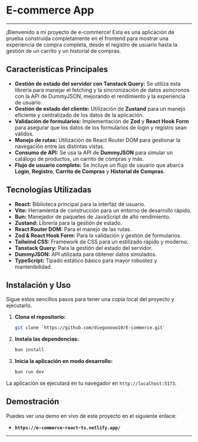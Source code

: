 # E-commerce App

---

¡Bienvenido a mi proyecto de e-commerce! Esta es una aplicación de prueba construida completamente en el frontend para mostrar una experiencia de compra completa, desde el registro de usuario hasta la gestión de un carrito y un historial de compras.

## Características Principales

* **Gestión de estado del servidor con Tanstack Query:** Se utiliza esta librería para manejar el fetching y la sincronización de datos asíncronos con la API de DummyJSON, mejorando el rendimiento y la experiencia de usuario.
* **Gestión de estado del cliente:** Utilización de **Zustand** para un manejo eficiente y centralizado de los datos de la aplicación.
* **Validación de formularios:** Implementación de **Zod** y **React Hook Form** para asegurar que los datos de los formularios de login y registro sean válidos.
* **Manejo de rutas:** Utilización de React Router DOM para gestionar la navegación entre las distintas vistas.
* **Consumo de API:** Se usa la API de **DummyJSON** para simular un catálogo de productos, un carrito de compras y más.
* **Flujo de usuario completo:** Se incluye un flujo de usuario que abarca **Login**, **Registro**, **Carrito de Compras** y **Historial de Compras**.

## Tecnologías Utilizadas

* **React:** Biblioteca principal para la interfaz de usuario.
* **Vite:** Herramienta de construcción para un entorno de desarrollo rápido.
* **Bun:** Manejador de paquetes de JavaScript de alto rendimiento.
* **Zustand:** Librería para la gestión de estado.
* **React Router DOM:** Para el manejo de las rutas.
* **Zod & React Hook Form:** Para la validación y gestión de formularios.
* **Tailwind CSS:** Framework de CSS para un estilizado rápido y moderno.
* **Tanstack Query:** Para la gestión del estado del servidor.
* **DummyJSON:** API utilizada para obtener datos simulados.
* **TypeScript:** Tipado estático básico para mayor robustez y mantenibilidad.

## Instalación y Uso

Sigue estos sencillos pasos para tener una copia local del proyecto y ejecutarlo.

1.  **Clona el repositorio:**
    ```bash
    git clone `https://github.com/diegooooo10/E-commerce.git`
    ```

2.  **Instala las dependencias:**
    ```bash
    bun install
    ```

3.  **Inicia la aplicación en modo desarrollo:**
    ```bash
    bun run dev
    ```

La aplicación se ejecutará en tu navegador en `http://localhost:5173`.

## Demostración

Puedes ver una demo en vivo de este proyecto en el siguiente enlace:

* **`https://e-commerce-react-ts.netlify.app/`**

---
